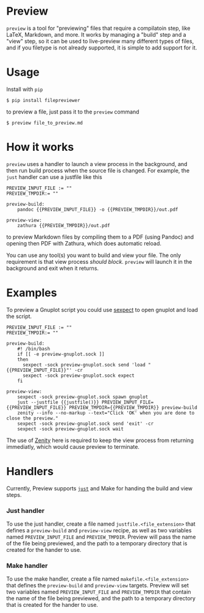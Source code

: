 # Preview

`preview` is a tool for "previewing" files that require a compilatoin step, like LaTeX, Markdown, and more.
It works by managing a "build" step and a "view" step, so it can be used to live-preview many different types of files, and if you
filetype is not already supported, it is simple to add support for it.

# Usage

Install with `pip`

```
$ pip install filepreviewer
```

to preview a file, just pass it to the `preview` command

```
$ preview file_to_preview.md
```

# How it works

`preview` uses a handler to launch a view process in the background, and then run
build process when the source file is changed. For example, the `just` handler can
use a justfile like this

<!---begin
type = "file include"
filename = "doc/examples/justfile.md"
code-fence = true
code-fence-lang = "make"
--->
```make
PREVIEW_INPUT_FILE := ""
PREVIEW_TMPDIR:= ""

preview-build:
    pandoc {{PREVIEW_INPUT_FILE}} -o {{PREVIEW_TMPDIR}}/out.pdf

preview-view:
    zathura {{PREVIEW_TMPDIR}}/out.pdf

```
<!---
end--->
to preview Markdown files by compiling them to a PDF (using Pandoc) and opening then PDF with Zathura, which does automatic reload.

You can use any tool(s) you want to build and view your file. The only requirement is that view process _should block_. `preview` will launch it in the background and exit when it returns.

# Examples

To preview a Gnuplot script you could use [sexpect](https://github.com/clarkwang/sexpect) to open gnuplot and load the script.

<!---begin
type = "file include"
filename = "doc/examples/justfile.gnuplot"
code-fence = true
code-fence-lang = "make"
--->
```make
PREVIEW_INPUT_FILE := ""
PREVIEW_TMPDIR:= ""

preview-build:
    #! /bin/bash
    if [[ -e preview-gnuplot.sock ]]
    then
      sexpect -sock preview-gnuplot.sock send 'load "{{PREVIEW_INPUT_FILE}}"' -cr
      sexpect -sock preview-gnuplot.sock expect
    fi

preview-view:
    sexpect -sock preview-gnuplot.sock spawn gnuplot
    just --justfile {{justfile()}} PREVIEW_INPUT_FILE={{PREVIEW_INPUT_FILE}} PREVIEW_TMPDIR={{PREVIEW_TMPDIR}} preview-build
    zenity --info --no-markup --text="Click 'OK' when you are done to close the preview."
    sexpect -sock preview-gnuplot.sock send 'exit' -cr
    sexpect -sock preview-gnuplot.sock wait
```
<!---
end--->

The use of [Zenity](https://help.gnome.org/users/zenity/stable/) here is
required to keep the view process from returning immediatly, which would cause
preview to terminate.

# Handlers

Currently, Preview supports [`just`](https://help.gnome.org/users/zenity/stable/) and
Make for handing the build and view steps.

### Just handler

To use the just handler, create a file named `justfile.<file_extension>` that defines
a `preview-build` and `preview-view` recipe, as well as two variables named `PREVIEW_INPUT_FILE` and `PREVIEW_TMPDIR`. Preview will pass the name of the file being previewed, and the path to a temporary directory that is created for the hander to use.

### Make handler

To use the make handler, create a file named `makefile.<file_extension>` that
defines the `preview-build` and `preview-view` targets. Preview will set two variables
named `PREVIEW_INPUT_FILE` and `PREVIEW_TMPDIR` that contain the name of the file being previewed, and the path to a temporary directory that is created for the hander to use.
